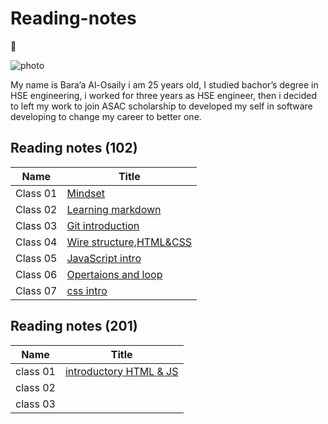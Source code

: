# Reading-notes

:notebook_with_decorative_cover:

![photo](https://www.goodcore.co.uk/blog/wp-content/uploads/2019/08/what-is-coding.png)

My name is Bara’a Al-Osaily i am 25 years old, I studied bachor’s degree in HSE engineering, i worked for three years as HSE engineer, then i decided to left my work to join ASAC scholarship to developed my self in software developing to change my career to better one.

## Reading notes (102)

Name|Title
---|---
Class 01|[Mindset](midsit.md)
Class 02|[Learning markdown](read1.md)
Class 03|[Git introduction](read2.md)
Class 04|[Wire structure,HTML&CSS](read3.md)
Class 05|[JavaScript intro](read4.md)
Class 06|[Opertaions and loop](read5.md)
Class 07|[css intro](read6.md)

## Reading notes (201)

Name|Title
---|---
class 01|[introductory HTML & JS](class01.md)
class 02|
class 03|
